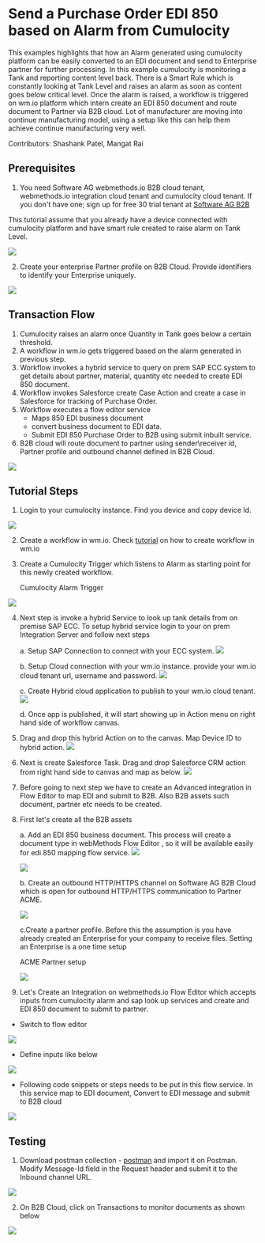 # Send a Purchase Order EDI 850 based on Alarm from Cumulocity

This examples highlights that how an Alarm generated using cumulocity platform can be easily converted to an EDI document and send to Enterprise partner for further processing. In this example cumulocity is monitoring a Tank and reporting content level back. There is a Smart Rule which is constantly looking at Tank Level and raises an alarm as soon as content goes below critical level. Once the alarm is raised, a workflow is triggered on wm.io platform which intern create an EDI 850 document and route document to Partner via B2B cloud. Lot of manufacturer are moving into continue manufacturing model, using a setup like this can help them achieve continue manufacturing very well.

Contributors: Shashank Patel, Mangat Rai


## Prerequisites
1. You need Software AG webmethods.io B2B cloud tenant, webmethods.io integration cloud tenant and cumulocity cloud tenant. If you don't have one; sign up for free 30 trial tenant at [Software AG B2B](https://signup.softwareag.cloud/#/?product=b2b)

This tutorial assume that you already have a device connected with cumulocity platform and have smart rule created to raise alarm on Tank Level.

![](images/B2BLandingPage.png)

2. Create your enterprise Partner profile on B2B Cloud. Provide identifiers to identify your Enterprise uniquely.

![](images/MyEnterprise.png)

## Transaction Flow
1. Cumulocity raises an alarm once Quantity in Tank goes below a certain threshold.
2. A workflow in wm.io gets triggered based on the alarm generated in previous step.
3. Workflow invokes a hybrid service to query on prem SAP ECC system to get details about partner, material, quantity etc needed to create EDI 850 document.
4. Workflow invokes Salesforce create Case Action and create a case in Salesforce for tracking of Purchase Order.
5. Workflow executes a flow editor service
	- Maps 850 EDI business document
	- convert business document to EDI data.
	- Submit EDI 850 Purchase Order to B2B using submit inbuilt service. 
6. B2B cloud will route document to partner using sender\receiver id, Partner profile and outbound channel defined in B2B Cloud.

![](images/FlowDiagram.png)


## Tutorial Steps
1. Login to your cumulocity instance. Find you device and copy device Id.

![](images/cumulocity_device.png)

2. Create a workflow in wm.io. Check [tutorial](https://github.com/SoftwareAG/webmethodsio-examples) on how to create workflow in wm.io

3. Create a Cumulocity Trigger which listens to Alarm as starting point for this newly created workflow.

	Cumulocity Alarm Trigger
	
![](images/cumulocity_alarm.png)

4. Next step is invoke a hybrid Service to look up tank details from on premise SAP ECC. To setup hybrid service login to your on prem Integration Server and follow next steps
	
	a. Setup SAP Connection to connect with your ECC system.
	![](images/onPrem_SAPConnection.png)
	
	b. Setup Cloud connection with your wm.io instance. provide your wm.io cloud tenant url, username and password.
	![](images/onPrem_hybrid.png)
	
	c. Create Hybrid cloud application to publish to your wm.io cloud tenant.
	![](images/onPrem_hybridApps.png)
	
	d. Once app is published, it will start showing up in Action menu on right hand side of workflow canvas.

5. Drag and drop this hybrid Action on to the canvas. Map Device ID to hybrid action.
![](images/wm.io_workflow2.png)

6. Next is create Salesforce Task. Drag and drop Salesforce CRM action from right hand side to canvas and map as below.
![](images/wm.io_workflow4.png)

7. Before going to next step we have to create an Advanced integration in Flow Editor to map EDI and submit to B2B. Also B2B assets such document, partner etc needs to be created.

8. First let's create all the B2B assets

	a. Add an EDI 850 business document. This process will create a document type in webMethods Flow Editor , so it will be available easily for edi 850 mapping flow service.
	![](images/addbusinessdocument.png)

	![](images/addEDI850.png)
	
	b. Create an outbound HTTP/HTTPS channel on Software AG B2B Cloud which is open for outbound HTTP/HTTPS communication to Partner ACME.

	![](images/outChannel.png)
	
	c.Create a partner profile. Before this the assumption is you have already created an Enterprise for your company to receive files. Setting an Enterprise is a one time setup

	ACME Partner setup
	
	![](images/addpartner.png)


9. Let's Create an Integration on webmethods.io Flow Editor which accepts inputs from cumulocity alarm and sap look up services and create and EDI 850 document to submit to partner.

- Switch to flow editor

![](images/FlowEditor.png)

- Define inputs like below

![](images/wm.io_workflow5.png)

- Following code snippets or steps needs to be put in this flow service. In this service map to EDI document, Convert to EDI message and submit to B2B cloud

![](images/wm.io_workflow6.png)



## Testing

1. Download postman collection - [postman](B2B%20wm.io.postman_collection.json) and import it on Postman. Modify Message-Id field in the Request header and submit it to the Inbound channel URL.

![](images/postman.png)

2. On B2B Cloud, click on Transactions to monitor documents as shown below

![](images/b2btransactions.png)